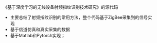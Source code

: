 《基于深度学习的无线设备射频指纹识别技术研究》的源代码

- 主要总结了射频指纹识别的常用方法，整个代码基于ZigBee采集到的信号实现
- 基于信道仿真和真实采集的数据
- 基于Matlab和Pytorch实现；